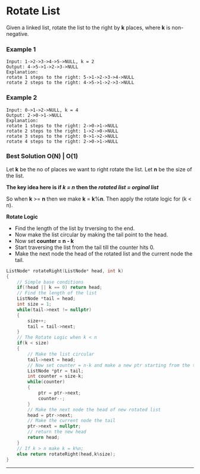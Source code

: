 # Rotate List
Given a linked list, rotate the list to the right by __k__ places, where __k__ is non-negative.

### Example 1
```
Input: 1->2->3->4->5->NULL, k = 2
Output: 4->5->1->2->3->NULL
Explanation:
rotate 1 steps to the right: 5->1->2->3->4->NULL
rotate 2 steps to the right: 4->5->1->2->3->NULL
```
### Example 2
```
Input: 0->1->2->NULL, k = 4
Output: 2->0->1->NULL
Explanation:
rotate 1 steps to the right: 2->0->1->NULL
rotate 2 steps to the right: 1->2->0->NULL
rotate 3 steps to the right: 0->1->2->NULL
rotate 4 steps to the right: 2->0->1->NULL
```
### __Best Solution O(N) | O(1)__

Let __k__ be the no of places we want to right rotate the list. Let __n__ be the size of the list.

__The key idea here is if *__k__ = __n__* then the *__rotated list__ = __orginal list__*__

So when __k__ >= __n__ then we make __k__ = __k__%__n__. Then apply the rotate logic for (k < n).

__Rotate Logic__
* Find the length of the list by trversing to the end.
* Now make the list circular by making the tail point to the head.
* Now set __counter = n - k__
* Start traversing the list from the tail till the counter hits 0.
* Make the next node the head of the rotated list and the current node the tail.

```C++
ListNode* rotateRight(ListNode* head, int k) 
{
    // Simple base conditions
    if(!head || k == 0) return head;
    // Find the length of the list
    ListNode *tail = head;
    int size = 1;
    while(tail->next != nullptr)
    {
        size++;
        tail = tail->next;
    }
    // The Rotate Logic when k < n
    if(k < size)
    {
        // Make the list circular
        tail->next = head;
        // Now set counter = n-k and make a new ptr starting from the tail
        ListNode *ptr = tail;
        int counter = size-k;    
        while(counter)
        {
            ptr = ptr->next;
            counter--;
        }
        // Make the next node the head of new rotated list
        head = ptr->next;
        // Make the current node the tail
        ptr->next = nullptr;
        // return the new head
        return head;
    }
    // If k > n make k = k%n;
    else return rotateRight(head,k%size);
}
```
---
